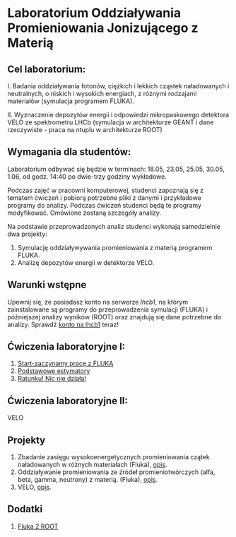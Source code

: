
# Laboratorium Oddziaływania Promieniowania Jonizującego z Materią

## Cel laboratorium:
   I. Badania oddziaływania fotonów, ciężkich i lekkich cząstek naładowanych i neutralnych, o niskich i wysokich energiach, z różnymi rodzajami materiałów (symulacja programem FLUKA).

   II. Wyznaczenie depozytów energii i odpowiedzi mikropaskowego detektora VELO ze spektrometru LHCb (symulacja w architekturze GEANT i dane rzeczywiste - praca na ntuplu w architekturze ROOT)

## Wymagania dla studentów:
Laboratorium odbywać się będzie w terminach: 18.05, 23.05, 25.05, 30.05, 1.06, od godz. 14:40 po dwie-trzy godziny wykładowe.

Podczas zajęć w pracowni komputerowej, studenci zapoznają się z tematem ćwiczeń i pobiorą potrzebne pliki z danymi i przykładowe programy do analizy.
Podczas ćwiczeń studenci będą te programy modyfikować. Omówione zostaną szczegóły analizy.

Na podstawie przeprowadzonych analiz studenci wykonają samodzielnie dwa projekty:
1. Symulację oddziaływywania promieniowania z materią programem FLUKA.
2. Analizę depozytów energii w detektorze VELO.

## Warunki wstępne 
Upewnij się, że posiadasz konto na serwerze _lhcb1_, na którym zainstalowane są programy do przeprowadzenia symulacji (FLUKA) i późniejszej analizy wyników (ROOT) oraz znajdują się dane potrzebne do analizy. Sprawdź [konto na lhcb1](lhcb1.md) teraz!

## Ćwiczenia laboratoryjne I:
1. [Start-zaczynamy pracę z FLUKĄ](Start.md)
2. [Podstawowe estymatory](Estymatory.md)
3. [Ratunku! Nic nie działa!](Ratunek.md)

## Ćwiczenia laboratoryjne II:
VELO 

## Projekty
1. Zbadanie zasięgu wysokoenergetycznych promieniowania czątek naładowanych w różnych materiałach (Fluka), [opis](Stopping.md).
2. Oddziaływanie promieniowania ze źródeł promieniotwórczych (alfa, beta, gamma, neutrony) z materią. (Fluka), [opis](Sources.md).
3. VELO, [opis](VELO.md).

## Dodatki
1. [Fluka 2 ROOT](Floot.md)
